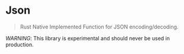 # Json

> Rust Native Implemented Function for JSON encoding/decoding.

*WARNING*: This library is experimental and should never be used in production.
